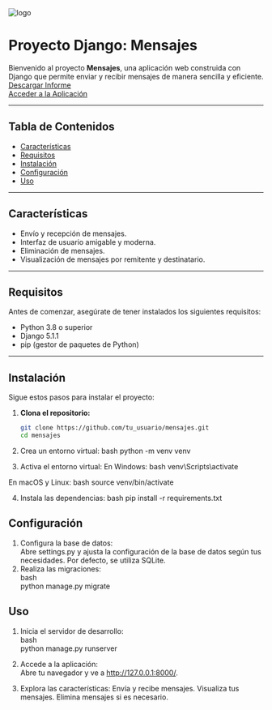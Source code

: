 <img src="https://github.com/KORATcs/TP2-PROGWEB2/blob/4ddaea7b3f32fed94e34cc6ffd80dbec3f5344f7/Presentaci%C3%B3n%20Proyecto%20libreta%20Creativo%20Doodle%20Rosa.png" alt="logo">

# Proyecto Django: Mensajes  

Bienvenido al proyecto **Mensajes**, una aplicación web construida con Django que permite enviar y recibir mensajes de manera sencilla y eficiente.  
[Descargar Informe](https://github.com/KORATcs/TP2-PROGWEB2/blob/8a00b39265409583ac8d1e2dd787587db6d52440/TP%202%20-%20PWII%20(1).pdf)  
[Acceder a la Aplicación](http://127.0.0.1:8000)   

---

## Tabla de Contenidos

- [Características](#características)
- [Requisitos](#requisitos)
- [Instalación](#instalación)
- [Configuración](#configuración)
- [Uso](#uso)

---

## Características

- Envío y recepción de mensajes.
- Interfaz de usuario amigable y moderna.
- Eliminación de mensajes.
- Visualización de mensajes por remitente y destinatario.

---

## Requisitos

Antes de comenzar, asegúrate de tener instalados los siguientes requisitos:

- Python 3.8 o superior
- Django 5.1.1
- pip (gestor de paquetes de Python)

---

## Instalación

Sigue estos pasos para instalar el proyecto:

1. **Clona el repositorio:**

   ```bash
   git clone https://github.com/tu_usuario/mensajes.git
   cd mensajes

2. Crea un entorno virtual:
bash
python -m venv venv

3. Activa el entorno virtual:
En Windows:
bash
venv\Scripts\activate

En macOS y Linux:
bash
source venv/bin/activate

4. Instala las dependencias:
bash
pip install -r requirements.txt

## Configuración
1. Configura la base de datos:  
Abre settings.py y ajusta la configuración de la base de datos según tus necesidades. Por defecto, se utiliza SQLite.  
2. Realiza las migraciones:  
bash  
python manage.py migrate  

## Uso  
1. Inicia el servidor de desarrollo:  
bash  
python manage.py runserver  

2. Accede a la aplicación:  
Abre tu navegador y ve a http://127.0.0.1:8000/.  

4. Explora las características:
Envía y recibe mensajes.
Visualiza tus mensajes.
Elimina mensajes si es necesario.
